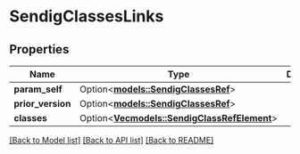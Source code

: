 # SendigClassesLinks

## Properties

Name | Type | Description | Notes
------------ | ------------- | ------------- | -------------
**param_self** | Option<[**models::SendigClassesRef**](SendigClassesRef.md)> |  | [optional]
**prior_version** | Option<[**models::SendigClassesRef**](SendigClassesRef.md)> |  | [optional]
**classes** | Option<[**Vec<models::SendigClassRefElement>**](SendigClassRefElement.md)> |  | [optional]

[[Back to Model list]](../README.md#documentation-for-models) [[Back to API list]](../README.md#documentation-for-api-endpoints) [[Back to README]](../README.md)


